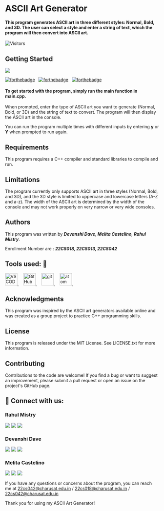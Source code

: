 # ASCII Art Generator
#### This program generates ASCII art in three different styles: Normal, Bold, and 3D. The user can select a style and enter a string of text, which the program will then convert into ASCII art.
![Visitors](https://api.visitorbadge.io/api/visitors?path=https%3A%2F%2Fgithub.com%2Fiusenotepadonly%2FTechMinds&label=VISITORS&countColor=%23263759&labelStyle=upper)
## Getting Started
<img src="https://404dev.in/images/photo1.png">

[![forthebadge](https://forthebadge.com/images/badges/built-with-love.svg)](#) &nbsp;
[![forthebadge](https://forthebadge.com/images/badges/made-with-c-plus-plus.svg)](#) &nbsp;
[![forthebadge](https://forthebadge.com/images/badges/open-source.svg)](#) &nbsp;

#### To get started with the program, simply run the main function in main.cpp.

When prompted, enter the type of ASCII art you want to generate (Normal, Bold, or 3D) and the string of text to convert. The program will then display the ASCII art in the console.

You can run the program multiple times with different inputs by entering **y** or **Y** when prompted to run again.

## Requirements
This program requires a C++ compiler and standard libraries to compile and run.

## Limitations
The program currently only supports ASCII art in three styles (Normal, Bold, and 3D), and the 3D style is limited to uppercase and lowercase letters (A-Z and a-z). The width of the ASCII art is determined by the width of the console and may not work properly on very narrow or very wide consoles.

## Authors
This program was written by _**Devanshi Dave**, **Melita Castelino**, **Rahul Mistry**_.



Enrollment Number are : _**22CS018, 22CS013, 22CS042**_

## Tools used:  🔧
<p align="left">
    <a href="https://code.visualstudio.com/" target="_blank" rel="noreferrer">  <img src="https://www.vectorlogo.zone/logos/visualstudio_code/visualstudio_code-icon.svg" alt="VSCODE" width="40" height="40"/> </a> &nbsp; &nbsp;
    <a href="https://github.com/" target="_blank" rel="noreferrer">  <img src="https://www.vectorlogo.zone/logos/github/github-icon.svg" alt="GitHub" width="40" height="40"/> </a> &nbsp; &nbsp;
    <a href="https://git-scm.com/" target="_blank" rel="noreferrer"> <img src="https://www.vectorlogo.zone/logos/git-scm/git-scm-icon.svg" alt="git" width="40" height="40"/> </a> &nbsp; &nbsp;
    <a href="https://atom.io/" target="_blank" rel="noreferrer"> <img src="https://www.vectorlogo.zone/logos/atom_io/atom_io-icon.svg" alt="atom" width="40" height="40"/> </a> &nbsp; &nbsp;
  
## Acknowledgments
This program was inspired by the ASCII art generators available online and was created as a group project to practice C++ programming skills.

## License
This program is released under the MIT License. See LICENSE.txt for more information.

## Contributing
Contributions to the code are welcome! If you find a bug or want to suggest an improvement, please submit a pull request or open an issue on the project's GitHub page.

 
## 📧 Connect with us:
<p align="left">
  
### Rahul Mistry
<a href = "https://www.linkedin.com/in/iusenotepadonly/" target="_main"><img src="https://img.icons8.com/fluent/48/000000/linkedin.png"/></a>
<a href = "https://www.twitter.com/_rahulmistry"><img src="https://img.icons8.com/fluent/48/000000/twitter.png"/></a>
<a href = "https://www.instagram.com/_rahulmistry"><img src="https://img.icons8.com/fluent/48/000000/instagram-new.png"/></a>

### Devanshi Dave
<a href = "https://www.linkedin.com/in/devanshi-dave-41b52325a/" target="_main"><img src="https://img.icons8.com/fluent/48/000000/linkedin.png"/></a>
<a href = "#"><img src="https://img.icons8.com/fluent/48/000000/twitter.png"/></a>
<a href = "https://www.instagram.com/devanshiiii_5672/"><img src="https://img.icons8.com/fluent/48/000000/instagram-new.png"/></a>
  
### Melita Castelino
<a href = "https://www.linkedin.com/in/melita-castelino-37684225a/" target="_main"><img src="https://img.icons8.com/fluent/48/000000/linkedin.png"/></a>
<a href = "#"><img src="https://img.icons8.com/fluent/48/000000/twitter.png"/></a>
<a href = "https://www.instagram.com/_melita.146_/"><img src="https://img.icons8.com/fluent/48/000000/instagram-new.png"/></a>

</p>

If you have any questions or concerns about the program, you can reach me at 22cs042@charusat.edu.in / 22cs018@charusat.edu.in / 22cs042@charusat.edu.in

Thank you for using my ASCII Art Generator!
